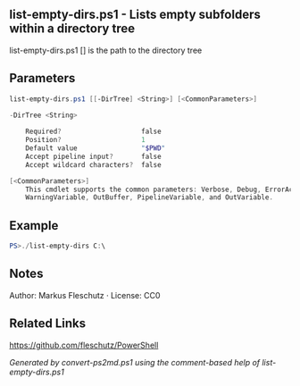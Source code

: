 ## list-empty-dirs.ps1 - Lists empty subfolders within a directory tree

list-empty-dirs.ps1 [<DirTree>]
<DirTree> is the path to the directory tree

## Parameters
```powershell
list-empty-dirs.ps1 [[-DirTree] <String>] [<CommonParameters>]

-DirTree <String>
    
    Required?                    false
    Position?                    1
    Default value                "$PWD"
    Accept pipeline input?       false
    Accept wildcard characters?  false

[<CommonParameters>]
    This cmdlet supports the common parameters: Verbose, Debug, ErrorAction, ErrorVariable, WarningAction, 
    WarningVariable, OutBuffer, PipelineVariable, and OutVariable.
```

## Example
```powershell
PS>./list-empty-dirs C:\
```


## Notes
Author: Markus Fleschutz · License: CC0

## Related Links
https://github.com/fleschutz/PowerShell

*Generated by convert-ps2md.ps1 using the comment-based help of list-empty-dirs.ps1*
